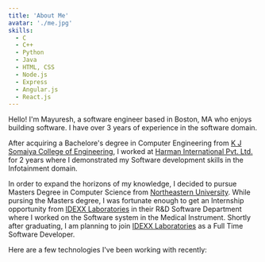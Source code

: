 ```yaml
---
title: 'About Me'
avatar: './me.jpg'
skills:
  - C
  - C++
  - Python
  - Java
  - HTML, CSS
  - Node.js
  - Express
  - Angular.js
  - React.js
---
```


Hello! I'm Mayuresh, a software engineer based in Boston, MA who enjoys building software. I have over 3 years of experience in the software domain.

After acquiring a Bachelore's degree in Computer Engineering from [K J Somaiya College of Engineering](https://kjsce.somaiya.edu/kjsce/), I worked at [Harman International Pvt. Ltd.](https://www.harman.com/) for 2 years where I demonstrated my Software development skills in the Infotainment domain.

In order to expand the horizons of my knowledge, I decided to pursue Masters Degree in Computer Science from [Northeastern University](https://www.ccis.northeastern.edu/). While pursing the Masters degree, I was fortunate enough to get an Internship opportunity from [IDEXX Laboratories](https://www.idexx.com/en/) in their R&D Software Department where I worked on the Software system in the Medical Instrument.  Shortly after graduating, I am planning to join [IDEXX Laboratories](https://www.idexx.com/en/) as a Full Time Software Developer.  

Here are a few technologies I've been working with recently:
